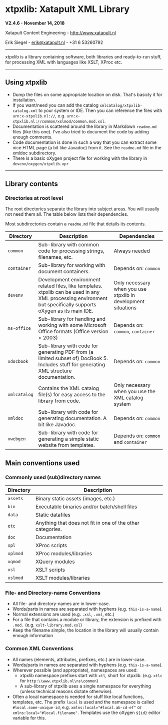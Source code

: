 # xtpxlib: Xatapult XML Library

**V2.4.6 - November 14, 2018** 

Xatapult Content Engineering - http://www.xatapult.nl

Erik Siegel - erik@xatapult.nl - +31 6 53260792

----

xtpxlib is a library containing software, both libraries and ready-to-run stuff, for processing XML with languages like XSLT, XProc etc. 

----

## Using xtpxlib

* Dump the files on some appropriate location on disk. That's basicly it for installation.
* If you want/need you can add the catalog `xmlcatalog/xtpxlib-catalog.xml` to your system or IDE. Then you can reference the files with `urn:x-xtpxlib.nl://`, e.g. `urn:x-xtpxlib.nl://common/xslmod/common.mod.xsl`.
* Documentation is scattered around the library in Markdown `readme.md` files (like this one). I've also tried to document the code by adding enough comments.
* Code documentation is done in such a way that you can extract some nice HTML page (a bit like Javadoc) from it. See the `readme.md` file in the xmldoc subdirectory.
* There is a basic oXygen project file for working with the library in `devenv/oxygen/xtpxlib.xpr`

----

## Library contents

### Directories at root level

The root directories separate the library into subject areas. You will usually not need them all. The table below lists their dependencies. 

Most subdirectories contain a `readme.md` file that details its contents.

| Directory | Description | Dependencies |
| --------- | ----------- | ----------- |
| `common` | Sub-library with common code for processing strings, filenames, etc. | Always needed |
| `container` | Sub-library for working with document containers. | Depends on: `common` | 
| `devenv` | Development environment related files, like templates. xtpxlib can be used in any XML processing environment but specifically supports oXygen as its main IDE. | Only necessary when you use xtpxlib in development situations |
| `ms-office` | Sub-library for handling and working with some Microsoft Office formats (Office version > 2003) | Depends on: `common`, `container` |
| `xdocbook` | Sub-library with code for generating PDF from (a limited subset of) DocBook 5. Includes stuff for generating XML structure documentation.  | Depends on: `common` |
| `xmlcatalog` | Contains the XML catalog file(s) for easy access to the library  from code. | Only necessary when you use the XML catalog system
| `xmldoc` | Sub-library with code for generating documentation. A bit like Javadoc. | Depends on: `common` |
| `xwebgen` | Sub-library with code for generating a simple static website from templates. | Depends on: `common` and `container` |

## Main conventions used

### Commonly used (sub)directory names

| Directory | Description |
| --------- | ----------- |
| `assets` | Binary static assets (images, etc.)
| `bin` | Executable binaries and/or batch/shell files | 
| `data` | Static datafiles |
| `etc` | Anything that does not fit in one of the other categories. |
| `doc` | Documentation |
| `xpl` | XProc scripts |
| `xplmod` | XProc modules/libraries |
| `xqmod` | XQuery modules |
| `xsl` | XSLT scripts |
| `xslmod` | XSLT modules/libraries |

### File- and Directory-name Conventions

* All file- and directory-names are in lower-case.
* Words/parts in names are separated with hyphens (e.g. `this-is-a-name`).
* Normal extensions are used (e.g. `.xsl`, `.xml`, etc.)
* For a file that contains a module or library, the extension is prefixed with `.mod.` (e.g. `xslt-library.mod.xsl`)
* Keep the filename simple, the location in the library will usually contain enough information

### Common XML Conventions

* All names (elements, attributes, prefixes, etc.) are in lower-case.
* Words/parts in names are separated with hyphens (e.g. `this-is-a-name`).
* Wherever possible (and appropriate), namespaces are used:
    * xtpxlib namespace prefixes start with `xtl`, short for xtpxlib. (e.g. `xtlc` for `http:\\www.xtpxlib.nl\ns\common`)
    * A sub-library of xtpxlib uses a single namespace for everything (unless technical reasons dictate otherwise).
* Often a local namespace is needed for stuff like local functions, templates, etc. The prefix `local` is used and the namespace is called `#local.some-unique-id`, e.g. `xmlns:local="#local.ab-cd-ef"` or `xmlns:local="#local.filename"`. Templates use the oXygen `${id}` editor variable for this.


